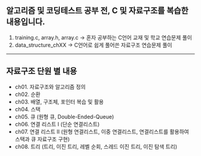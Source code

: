 ## 알고리즘 및 코딩테스트 공부 전, C 및 자료구조를 복습한 내용입니다.

1. training.c, array.h, array.c -> 혼자 공부하는 C언어 교재 및 학교 연습문제 풀이   
2. data_structure_chXX -> C언어로 쉽게 풀어쓴 자료구조 연습문제 풀이   
---

## 자료구조 단원 별 내용

- ch01. 자료구조와 알고리즘 정의   
- ch02. 순환   
- ch03. 배열, 구조체, 포인터 복습 및 활용   
- ch04. 스택   
- ch05. 큐 (원형 큐, Double-Ended-Queue)   
- ch06. 연결 리스트 I (단순 연결리스트)   
- ch07. 연결 리스트 II (원형 연결리스트, 이중 연결리스트, 연결리스트를 활용하여 스택과 큐 자료구조 구현)   
- ch08. 트리 (트리, 이진 트리, 레벨 순회, 스레드 이진 트리, 이진 탐색 트리)
